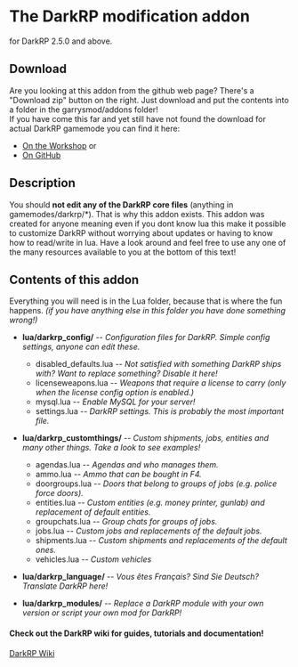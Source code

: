 The DarkRP modification addon
==================
for DarkRP 2.5.0 and above.

## Download ##
Are you looking at this addon from the github web page? There's a "Download zip" button on the right.
Just download and put the contents into a folder in the garrysmod/addons folder!  
If you have come this far and yet still have not found the download for actual DarkRP gamemode you can find it here:
* [On the Workshop](http://steamcommunity.com/sharedfiles/filedetails/?id=248302805)
  or   
* [On GitHub](https://github.com/FPtje/DarkRP)

## Description ##
You should **not edit any of the DarkRP core files** (anything in gamemodes/darkrp/*). That is why this addon exists.
This addon was created for anyone meaning even if you dont know lua this make it possible to customize DarkRP without worrying about updates or having to know how to read/write in lua. Have a look around and feel free to use any one of the many resources available to you at the bottom of this text!

## Contents of this addon ##
Everything you will need is in the Lua folder, because that is where the fun happens. *(if you have anything else in this folder you have done something wrong!)* 

- **lua/darkrp_config/**         -- *Configuration files for DarkRP. Simple config settings, anyone can edit these.*
	- disabled_defaults.lua -- *Not satisfied with something DarkRP ships with? Want to replace something? Disable it here!*
	- licenseweapons.lua    -- *Weapons that require a license to carry (only when the license config option is enabled.)*
	- mysql.lua             -- *Enable MySQL for your server!*
	- settings.lua          -- *DarkRP settings. This is probably the most important file.*  

- **lua/darkrp_customthings/**  -- *Custom shipments, jobs, entities and many other things. Take a look to see examples!*
	- agendas.lua           -- *Agendas and who manages them.*
	- ammo.lua              -- *Ammo that can be bought in F4.*
	- doorgroups.lua        -- *Doors that belong to groups of jobs (e.g. police force doors).*
	- entities.lua          -- *Custom entities (e.g. money printer, gunlab) and replacement of default entities.*
	- groupchats.lua        -- *Group chats for groups of jobs.*
	- jobs.lua              -- *Custom jobs and replacements of the default jobs.*
	- shipments.lua         -- *Custom shipments and replacements of the default ones.*
	- vehicles.lua          -- *Custom vehicles*  

- **lua/darkrp_language/**      -- *Vous êtes Français? Sind Sie Deutsch? Translate DarkRP here!*  

- **lua/darkrp_modules/**       -- *Replace a DarkRP module with your own version or script your own mod for DarkRP!*  

#### Check out the DarkRP wiki for guides, tutorials and documentation! ####
[DarkRP Wiki](http://wiki.darkrp.com/index.php/Main_Page)